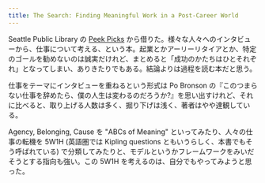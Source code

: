 ```yaml
---
title: The Search: Finding Meaningful Work in a Post-Career World
---
```


Seattle Public Library の [Peek Picks](https://www.spl.org/books-and-media/books-and-ebooks/peak-picks/peak-picks-book-list) から借りた。様々な人々へのインタビューから、仕事について考える、という本。起業とかアーリーリタイアとか、特定のゴールを勧めないのは誠実だけれど、まとめると「成功のかたちはひとそれぞれ」となってしまい、ありきたりでもある。結論よりは過程を読む本だと思う。

仕事をテーマにインタビューを重ねるという形式は Po Bronson の『このつまらない仕事を辞めたら、僕の人生は変わるのだろうか?』を思い出すけれど、それに比べると、取り上げる人数は多く、掘り下げは浅く、著者はやや達観している。

Agency, Belonging, Cause を "ABCs of Meaning" といってみたり、人々の仕事の転機を 5W1H (英語圏では Kipling questions ともいうらしく、本書でもそう呼ばれている) で分類してみたりと、モデルというかフレームワークをみいだそうとする指向も強い。この 5W1H を考えるのは、自分でもやってみようと思った。


